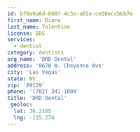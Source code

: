 ```yaml
---
id: b70e9a6d-888f-4c3a-a02e-ce16eccbbb7e
first_name: Diana
last_name: Tolentino
license: DDS
services:
  - dentist
category: dentists
org_name: 'DRD Dental'
address: '8670 W. Cheyenne Ave'
city: 'Las Vegas'
state: NV
zip: '89129'
phone: '(702) 341-1004'
title: 'DRD Dental'
_geoloc:
  lat: 36.2185
  lng: -115.274
---
```

